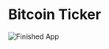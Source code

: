 
# Bitcoin Ticker 




![Finished App](https://github.com/londonappbrewery/Images/blob/master/bitcoin-flutter-demo.gif)







